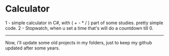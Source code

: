 # Calculator
1 - simple calculator in C#, with ( + - * / ) part of some studies. pretty simple code.
2 - Stopwatch, when u set a time that's will do a countdown till 0.


------------------------------------------------

Now, i'll update some old projects in my folders, just to keep my github updated after some years.
